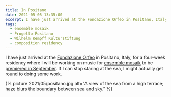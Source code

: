 ```yaml
---
title: In Positano
date: 2021-05-05 13:35:00
excerpt: I have just arrived at the Fondazione Orfeo in Positano, Italy, for a four-week residency where I will be working on music for ensemble mosaik to be premiered in September.
tags:
  - ensemble mosaik
  - Progetto Positano
  - Wilhelm Kempff Kulturstiftung
  - composition residency
---
```

I have just arrived at the [Fondazione Orfeo][wk] in Positano, Italy, for a
four-week residency where I will be working on music for [ensemble mosaik][em]
to be [premiered in September][pp]. If I can stop staring at the sea, I might
actually get round to doing some work.

{% picture 2021/05/positano.jpg alt="A view of the sea from a high terrace; haze blurs the boundary between sea and sky." %}

[wk]: https://www.wilhelm-kempff-kulturstiftung.de/
[em]: http://www.ensemble-mosaik.de/
[pp]: /2021/09/mosaik-progetto-positano/
